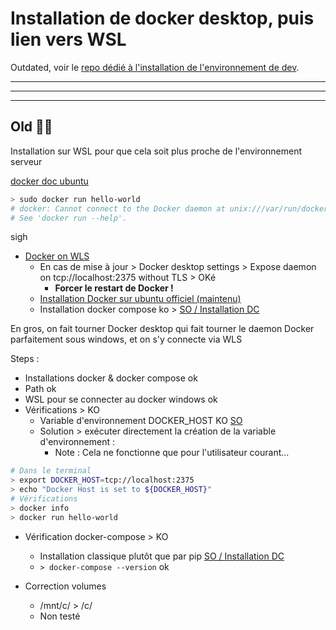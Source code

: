 # Installation de docker desktop, puis lien vers WSL

Outdated, voir le [repo dédié à l'installation de l'environnement de dev](https://github.com/youpiwaza/install-dev-env).

---
---
---

## Old 👴💩

Installation sur WSL pour que cela soit plus proche de l'environnement serveur

[docker doc ubuntu](https://docs.docker.com/install/linux/docker-ce/ubuntu/)

```bash
> sudo docker run hello-world
# docker: Cannot connect to the Docker daemon at unix:///var/run/docker.sock. Is the docker daemon running?.
# See 'docker run --help'.
```

sigh

- [Docker on WLS](https://nickjanetakis.com/blog/setting-up-docker-for-windows-and-wsl-to-work-flawlessly)
  - En cas de mise à jour > Docker desktop settings > Expose daemon on tcp://localhost:2375 without TLS > OKé
    - **Forcer le restart de Docker !**
  - [Installation Docker sur ubuntu officiel (maintenu)](https://docs.docker.com/install/linux/docker-ce/ubuntu/)
  - Installation docker compose ko > [SO / Installation DC](https://stackoverflow.com/a/36689427/12026487)

En gros, on fait tourner Docker desktop qui fait tourner le daemon Docker parfaitement sous windows, et on s'y connecte via WLS

Steps :

- Installations docker & docker compose ok
- Path ok
- WSL pour se connecter au docker windows ok
- Vérifications > KO
  - Variable d'environnement DOCKER_HOST KO [SO](https://stackoverflow.com/questions/25225206/exporting-docker-host-in-bashrc-produces-a-different-result-to-the-same-command)
  - Solution > exécuter directement la création de la variable d'environnement :
    - Note : Cela ne fonctionne que pour l'utilisateur courant...

``` bash
# Dans le terminal
> export DOCKER_HOST=tcp://localhost:2375
> echo "Docker Host is set to ${DOCKER_HOST}"
# Vérifications
> docker info
> docker run hello-world
```

- Vérification docker-compose > KO
  - Installation classique plutôt que par pip [SO / Installation DC](https://stackoverflow.com/a/36689427/12026487)
  - `> docker-compose --version` ok

- Correction volumes
  - /mnt/c/ > /c/
  - Non testé
